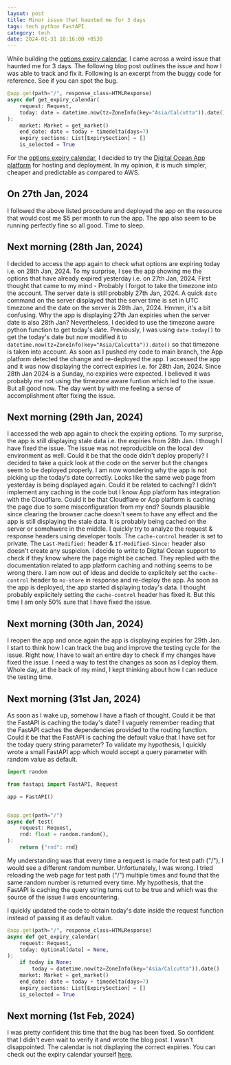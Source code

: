 ```yaml
---
layout: post
title: Minor issue that haunted me for 3 days
tags: tech python FastAPI
category: tech
date: 2024-01-31 18:16:00 +0530
---
```


While building the [options expiry calendar](https://priyankt.com/posts/building-expiry-calendar/), I came across a weird issue that haunted me for 3 days. The following blog post outlines the issue and how I was able to track and fix it. Following is an excerpt from the buggy code for reference. See if you can spot the bug.

```python
@app.get(path="/", response_class=HTMLResponse)
async def get_expiry_calendar(
    request: Request,
    today: date = datetime.now(tz=ZoneInfo(key="Asia/Calcutta")).date(),
):
    market: Market = get_market()
    end_date: date = today + timedelta(days=7)
    expiry_sections: List[ExpirySection] = []
    is_selected = True
```

For the [options expiry calendar](https://expiry-calendar.priyankt.com), I decided to try the [Digital Ocean App platform](https://www.digitalocean.com/products/app-platform) for hosting and deployment. In my opinion, it is much simpler, cheaper and predictable as compared to AWS.

## On 27th Jan, 2024

I followed the above listed procedure and deployed the app on the resource that would cost me $5 per month to run the app. The app also seem to be running perfectly fine so all good. Time to sleep. 

## Next morning (28th Jan, 2024)

I decided to access the app again to check what options are expiring today i.e. on 28th Jan, 2024. To my surprise, I see the app showing me the options that have already expired yesterday i.e. on 27th Jan, 2024. First thought that came to my mind - Probably I forgot to take the timezone into the account. The server date is still probably 27th Jan, 2024. A quick `date` command on the server displayed that the server time is set in UTC timezone and the date on the server is 28th Jan, 2024. Hmmm, it's a bit confusing. Why the app is displaying 27th Jan expiries when the server date is also 28th Jan? Nevertheless, I decided to use the timezone aware python function to get today's date. Previously, I was using `date.today()` to get the today's date but now modified it to `datetime.now(tz=ZoneInfo(key="Asia/Calcutta")).date()` so that timezone is taken into account. As soon as I pushed my code to main branch, the App platform detected the change and re-deployed the app. I accessed the app and it was now displaying the correct expiries i.e. for 28th Jan, 2024. Since 28th Jan 2024 is a Sunday, no expiries were expected. I believed it was probably me not using the timezone aware funtion which led to the issue. But all good now. The day went by with me feeling a sense of accomplishment after fixing the issue.

## Next morning (29th Jan, 2024)

I accessed the web app again to check the expiring options. To my surprise, the app is still displaying stale data i.e. the expiries from 28th Jan. I though I have fixed the issue. The issue was not reproducible on the local dev environment as well. Could it be that the code didn't deploy properly? I decided to take a quick look at the code on the server but the changes seem to be deployed properly. I am now wondering why the app is not picking up the today's date correctly. Looks like the same web page from yesterday is being displayed again. Could it be related to caching? I didn't implement any caching in the code but I know App platform has integration with the Cloudflare. Could it be that Cloudflare or App platform is caching the page due to some misconfiguration from my end? Sounds plausible since clearing the browser cache doesn't seem to have any effect and the app is still displaying the stale data. It is probably being cached on the server or somehwere in the middle. I quickly try to analyze the request & response headers using developer tools. The `cache-control` header is set to private. The `Last-Modified:` header & `If-Modified-Since:` header also doesn't create any suspicion. I decide to write to Digital Ocean support to check if they know where the page might be cached. They replied with the documentation related to app platform caching and nothing seems to be wrong there. I am now out of ideas and decide to explicitely set the `cache-control` header to `no-store` in response and re-deploy the app. As soon as the app is deployed, the app started displaying today's data. I thought probably explicitely setting the `cache-control` header has fixed it. But this time I am only 50% sure that I have fixed the issue.

## Next morning (30th Jan, 2024)

I reopen the app and once again the app is displaying expiries for 29th Jan. I start to think how I can track the bug and improve the testing cycle for the issue. Right now, I have to wait an entire day to check if my changes have fixed the issue. I need a way to test the changes as soon as I deploy them. Whole day, at the back of my mind, I kept thinking about how I can reduce the testing time.

## Next morning (31st Jan, 2024)

As soon as I wake up, somehow I have a flash of thought. Could it be that the FastAPI is caching the today's date? I vaguely remember reading that the FastAPI caches the dependencies provided to the routing function. Could it be that the FastAPI is caching the default value that I have set for the today query string parameter? To validate my hypothesis, I quickly wrote a small FastAPI app which would accept a query parameter with random value as default.

```python
import random

from fastapi import FastAPI, Request

app = FastAPI()


@app.get(path="/")
async def test(
    request: Request,
    rnd: float = random.random(),
):
    return {"rnd": rnd}
```

My understanding was that every time a request is made for test path ("/"), I would see a different random number. Unfortunately, I was wrong. I tried reloading the web page for test path ("/") multiple times and found that the same random number is returned every time. My hypothesis, that the FastAPI is caching the query string turns out to be true and which was the source of the issue I was encountering.

I quickly updated the code to obtain today's date inside the request function instead of passing it as default value.

```python
@app.get(path="/", response_class=HTMLResponse)
async def get_expiry_calendar(
    request: Request,
    today: Optional[date] = None,
):
	if today is None:
        today = datetime.now(tz=ZoneInfo(key="Asia/Calcutta")).date()
    market: Market = get_market()
    end_date: date = today + timedelta(days=7)
    expiry_sections: List[ExpirySection] = []
    is_selected = True
```

## Next morning (1st Feb, 2024)

I was pretty confident this time that the bug has been fixed. So confident that I didn't even wait to verify it and wrote the blog post. I wasn't disappointed. The calendar is not displaying the correct expiries. You can check out the expiry calendar yourself [here](https://expiry-calendar.priyankt.com/).
